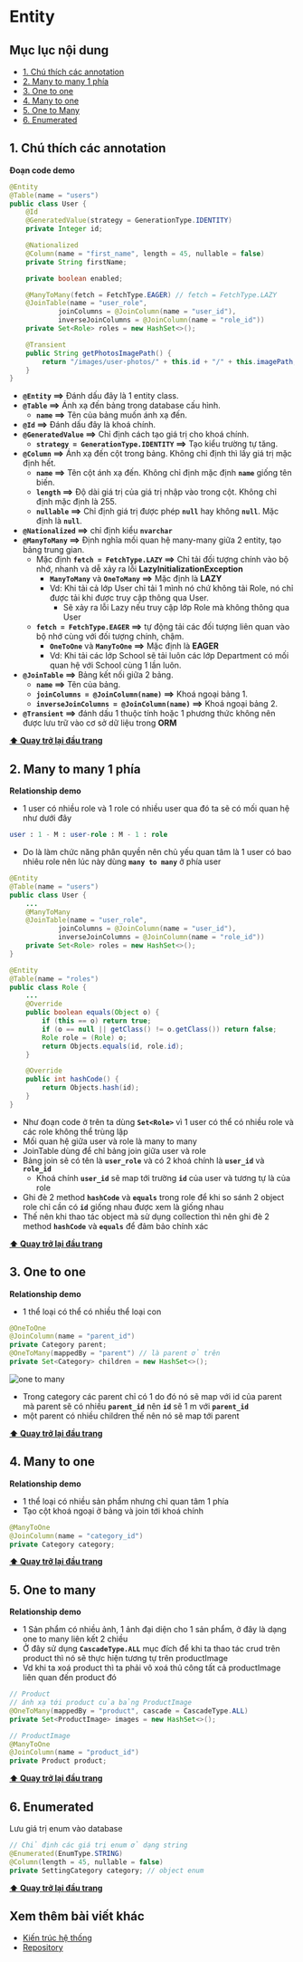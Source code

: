# Entity

## Mục lục nội dung

- [1. Chú thích các annotation](#1-chú-thích-các-annotation)
- [2. Many to many 1 phía](#2-many-to-many-1-phía)
- [3. One to one](#3-one-to-one)
- [4. Many to one](#4-many-to-one)
- [5. One to Many](#5-one-to-many)
- [6. Enumerated](#6-enumerated)

## 1. Chú thích các annotation

**Đoạn code demo**

```java
@Entity
@Table(name = "users")
public class User {
    @Id
    @GeneratedValue(strategy = GenerationType.IDENTITY)
    private Integer id;

    @Nationalized
    @Column(name = "first_name", length = 45, nullable = false)
    private String firstName;

    private boolean enabled;

    @ManyToMany(fetch = FetchType.EAGER) // fetch = FetchType.LAZY
    @JoinTable(name = "user_role",
            joinColumns = @JoinColumn(name = "user_id"),
            inverseJoinColumns = @JoinColumn(name = "role_id"))
    private Set<Role> roles = new HashSet<>();

    @Transient
    public String getPhotosImagePath() {
        return "/images/user-photos/" + this.id + "/" + this.imagePath;
    }
}
```

- **`@Entity` ==>** Đánh dấu đây là 1 entity class.
- **`@Table` ==>** Ánh xạ đến bảng trong database cấu hình.
  - **`name` ==>** Tên của bảng muốn ánh xạ đến.
- **`@Id` ==>** Đánh dấu đây là khoá chính.
- **`@GeneratedValue` ==>** Chỉ định cách tạo giá trị cho khoá chính.
  - **`strategy = GenerationType.IDENTITY` ==>** Tạo kiểu trường tự tăng.
- **`@Column` ==>** Ánh xạ đến cột trong bảng. Không chỉ định thì lấy giá trị mặc định hết.
  - **`name` ==>** Tên cột ánh xạ đến. Không chỉ định mặc định **`name`** giống tên biến.
  - **`length` ==>** Độ dài giá trị của giá trị nhập vào trong cột. Không chỉ định mặc định là 255.
  - **`nullable` ==>** Chỉ định giá trị được phép **`null`** hay không **`null`**. Mặc định là **`null`**.
- **`@Nationalized` ==>** chỉ định kiểu **`nvarchar`**
- **`@ManyToMany` ==>** Định nghĩa mối quan hệ many-many giữa 2 entity, tạo bảng trung gian.
  - Mặc định **`fetch = FetchType.LAZY` ==>** Chỉ tải đối tượng chính vào bộ nhớ, nhanh và dễ xảy ra lỗi **LazyInitializationException**
    - **`ManyToMany`** và **`OneToMany` ==>** Mặc định là **LAZY**
    - Vd: Khi tải cả lớp User chỉ tải 1 mình nó chứ không tải Role, nó chỉ được tải khi được truy cập thông qua User.
      - Sẽ xảy ra lỗi Lazy nếu truy cập lớp Role mà không thông qua User
  - **`fetch = FetchType.EAGER` ==>** tự động tải các đối tượng liên quan vào bộ nhớ cùng với đối tượng chính, chậm.
    - **`OneToOne`** và **`ManyToOne` ==>** Mặc định là **EAGER**
    - Vd: Khi tải các lớp School sẽ tải luôn các lớp Department có mối quan hệ với School cùng 1 lần luôn.
- **`@JoinTable` ==>** Bảng kết nối giữa 2 bảng.
  - **`name` ==>** Tên của bảng.
  - **`joinColumns = @JoinColumn(name)` ==>** Khoá ngoại bảng 1.
  - **`inverseJoinColumns = @JoinColumn(name)` ==>** Khoá ngoại bảng 2.
- **`@Transient` ==>** đánh dấu 1 thuộc tính hoặc 1 phương thức không nên được lưu trữ vào cơ sở dữ liệu trong **ORM**

**[⬆ Quay trở lại đầu trang](#mục-lục-nội-dung)**

## 2. Many to many 1 phía

**Relationship demo**

- 1 user có nhiều role và 1 role có nhiều user qua đó ta sẽ có mối quan hệ như dưới đây

```sql
user : 1 - M : user-role : M - 1 : role
```

- Do là làm chức năng phân quyền nên chủ yếu quan tâm là 1 user có bao nhiêu role nên lúc này dùng **`many to many`** ở phía user

```java
@Entity
@Table(name = "users")
public class User {
    ...
    @ManyToMany
    @JoinTable(name = "user_role",
            joinColumns = @JoinColumn(name = "user_id"),
            inverseJoinColumns = @JoinColumn(name = "role_id"))
    private Set<Role> roles = new HashSet<>();
}

@Entity
@Table(name = "roles")
public class Role {
    ...
    @Override
    public boolean equals(Object o) {
        if (this == o) return true;
        if (o == null || getClass() != o.getClass()) return false;
        Role role = (Role) o;
        return Objects.equals(id, role.id);
    }

    @Override
    public int hashCode() {
        return Objects.hash(id);
    }
}
```

- Như đoạn code ở trên ta dùng **`Set<Role>`** vì 1 user có thể có nhiều role và các role không thể trùng lặp
- Mối quan hệ giữa user và role là many to many
- JoinTable dùng để chỉ bảng join giữa user và role
- Bảng join sẽ có tên là **`user_role`** và có 2 khoá chính là **`user_id`** và **`role_id`**
  - Khoá chính **`user_id`** sẽ map tới trường **`id`** của user và tương tự là của role
- Ghi đè 2 method **`hashCode`** và **`equals`** trong role để khi so sánh 2 object role chỉ cần có **`id`** giống nhau được xem là giống nhau
- Thế nên khi thao tác object mà sử dụng collection thì nên ghi đè 2 method **`hashCode`** và **`equals`** để đảm bảo chính xác

**[⬆ Quay trở lại đầu trang](#mục-lục-nội-dung)**

## 3. One to one

**Relationship demo**

- 1 thể loại có thể có nhiều thể loại con

```java
@OneToOne
@JoinColumn(name = "parent_id")
private Category parent;
@OneToMany(mappedBy = "parent") // là parent ở trên
private Set<Category> children = new HashSet<>();
```

![one to many](/assets/day3-one-to-many.jpg)

- Trong category các parent chỉ có 1 do đó nó sẽ map với id của parent mà parent sẽ có nhiều **`parent_id`** nên **`id`** sẽ 1 m với **`parent_id`**
- một parent có nhiều children thế nên nó sẽ map tới parent

**[⬆ Quay trở lại đầu trang](#mục-lục-nội-dung)**

## 4. Many to one

**Relationship demo**

- 1 thể loại có nhiều sản phẩm nhưng chỉ quan tâm 1 phía
- Tạo cột khoá ngoại ở bảng và join tới khoá chính

```java
@ManyToOne
@JoinColumn(name = "category_id")
private Category category;
```

**[⬆ Quay trở lại đầu trang](#mục-lục-nội-dung)**

## 5. One to many

**Relationship demo**

- 1 Sản phẩm có nhiều ảnh, 1 ảnh đại diện cho 1 sản phẩm, ở đây là dạng one to many liên kết 2 chiều
- Ở đây sử dụng **`CascadeType.ALL`** mục đích để khi ta thao tác crud trên product thì nó sẽ thực hiện tương tự trên productImage
- Vd khi ta xoá product thì ta phải vô xoá thủ công tất cả productImage liên quan đến product đó

```java
// Product
// ánh xạ tới product của bảng ProductImage
@OneToMany(mappedBy = "product", cascade = CascadeType.ALL)
private Set<ProductImage> images = new HashSet<>();

// ProductImage
@ManyToOne
@JoinColumn(name = "product_id")
private Product product;
```

**[⬆ Quay trở lại đầu trang](#mục-lục-nội-dung)**

## 6. Enumerated

Lưu giá trị enum vào database

```java
// Chỉ định các giá trị enum ở dạng string
@Enumerated(EnumType.STRING)
@Column(length = 45, nullable = false)
private SettingCategory category; // object enum
```

**[⬆ Quay trở lại đầu trang](#mục-lục-nội-dung)**

## Xem thêm bài viết khác

- [Kiến trúc hệ thống](Day002.md)
- [Repository](Day004.md)

